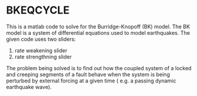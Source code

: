 # BKEQCYCLE
This is a matlab code to solve for the Burridge-Knopoff (BK) model. 
The BK model is a system of differential equations used to model earthquakes. The given code uses two sliders:
1) rate weakening slider
2) rate strengthning slider

The problem being solved is to find out how the coupled system of a locked and creeping segments of a fault behave when the system is 
being perturbed by external forcing at a given time ( e.g. a passing dynamic earthquake wave).
